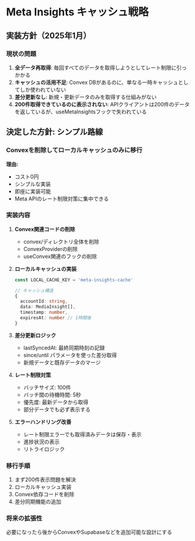 # Meta Insights キャッシュ戦略

## 実装方針（2025年1月）

### 現状の問題
1. **全データ再取得**: 毎回すべてのデータを取得しようとしてレート制限に引っかかる
2. **キャッシュの活用不足**: Convex DBがあるのに、単なる一時キャッシュとしてしか使われていない
3. **差分更新なし**: 新規・更新データのみを取得する仕組みがない
4. **200件取得できているのに表示されない**: APIクライアントは200件のデータを返しているが、useMetaInsightsフックで失われている

## 決定した方針: シンプル路線

### Convexを削除してローカルキャッシュのみに移行

**理由:**
- コスト0円
- シンプルな実装
- 即座に実装可能
- Meta APIのレート制限対策に集中できる

### 実装内容

1. **Convex関連コードの削除**
   - convex/ディレクトリ全体を削除
   - ConvexProviderの削除
   - useConvex関連のフックの削除

2. **ローカルキャッシュの実装**
   ```typescript
   const LOCAL_CACHE_KEY = 'meta-insights-cache'
   
   // キャッシュ構造
   {
     accountId: string,
     data: MediaInsight[],
     timestamp: number,
     expiresAt: number // 1時間後
   }
   ```

3. **差分更新ロジック**
   - lastSyncedAt: 最終同期時刻の記録
   - since/until パラメータを使った差分取得
   - 新規データと既存データのマージ

4. **レート制限対策**
   - バッチサイズ: 100件
   - バッチ間の待機時間: 5秒
   - 優先度: 最新データから取得
   - 部分データでも必ず表示する

5. **エラーハンドリング改善**
   - レート制限エラーでも取得済みデータは保存・表示
   - 進捗状況の表示
   - リトライロジック

### 移行手順
1. まず200件表示問題を解決
2. ローカルキャッシュ実装
3. Convex依存コードを削除
4. 差分同期機能の追加

### 将来の拡張性
必要になったら後からConvexやSupabaseなどを追加可能な設計にする